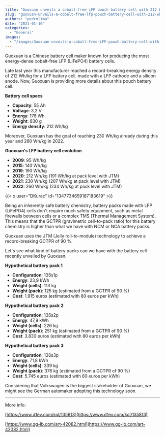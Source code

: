 ```yaml
---
title: "Guoxuan unveils a cobalt-free LFP pouch battery cell with 212 Wh/kg"
slug: "guoxuan-unveils-a-cobalt-free-lfp-pouch-battery-cell-with-212-wh-kg"
authors: "pedrolima"
date: "2021-01-10"
categories:
  - "General"
images:
  - "/images/Guoxuan-unveils-a-cobalt-free-LFP-pouch-battery-cell-with-212-Wh-kg.avif"
---
```


Guoxuan is a Chinese battery cell maker known for producing the most energy-dense cobalt-free LFP (LiFePO4) battery cells.

Late last year this manufacturer reached a record-breaking energy density of 212 Wh/kg for a LFP battery cell, made with a LFP cathode and a silicon anode. Now, Guoxuan is providing more details about this pouch battery cell.

**Battery cell specs**

- **Capacity**: 55 Ah
- **Voltage**: 3,2 V
- **Energy**: 176 Wh
- **Weight**: 830 g
- **Energy density**: 212 Wh/kg

Moreover, Guoxuan has the goal of reaching 230 Wh/kg already during this year and 260 Wh/kg in 2022.

**Guoxuan's LFP battery cell evolution**

- **2009**: 95 Wh/kg
- **2015**: 140 Wh/kg
- **2019**: 190 Wh/kg
- **2020**: 212 Wh/kg (191 Wh/kg at pack level with JTM)
- **2021**: 230 Wh/kg (207 Wh/kg at pack level with JTM)
- **2022**: 260 Wh/kg (234 Wh/kg at pack level with JTM)

{{< x user="DKurac" id="1347734659187183619" >}}

Being an inherently safe battery chemistry, battery packs made with LFP (LiFePO4) cells don't require much safety equipment, such as metal firewalls between cells or a complex TMS (Thermal Management System). This means that the GCTPR (gravimetric cell-to-pack ratio) for this battery chemistry is higher than what we have with NCM or NCA battery packs.

Guoxuan uses the JTM (Jelly roll-to-module) technology to achieve a record-breaking GCTPR of 90 %.

Let's see what kind of battery packs can we have with the battery cell recently unveiled by Guoxuan.

**Hypothetical battery pack 1**

- **Configuration**: 136s1p
- **Energy**: 23,9 kWh
- **Weight (cells)**: 113 kg
- **Weight (pack)**: 125 kg (estimated from a GCTPR of 90 %)
- **Cost**: 1.915 euros (estimated with 80 euros per kWh)

**Hypothetical battery pack 2**

- **Configuration**: 136s2p
- **Energy**: 47,9 kWh
- **Weight (cells)**: 226 kg
- **Weight (pack)**: 251 kg (estimated from a GCTPR of 90 %)
- **Cost**: 3.830 euros (estimated with 80 euros per kWh)

**Hypothetical battery pack 3**

- **Configuration**: 136s3p
- **Energy**: 71,8 kWh
- **Weight (cells)**: 339 kg
- **Weight (pack)**: 376 kg (estimated from a GCTPR of 90 %)
- **Cost**: 5.745 euros (estimated with 80 euros per kWh)

Considering that Volkswagen is the biggest stakeholder of Guoxuan, we might see the German automaker adopting this technology soon.

---

More info:

[https://www.d1ev.com/kol/135813](https://www.d1ev.com/kol/135813)

[https://www.gg-lb.com/art-42082.html](https://www.gg-lb.com/art-42082.html)
